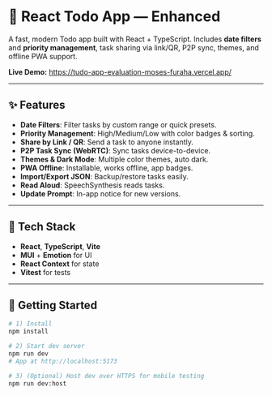 # 📝 React Todo App — Enhanced

A fast, modern Todo app built with React + TypeScript. Includes **date filters** and **priority management**, task sharing via link/QR, P2P sync, themes, and offline PWA support.

**Live Demo:** https://tudo-app-evaluation-moses-furaha.vercel.app/

---

## ✨ Features

- **Date Filters**: Filter tasks by custom range or quick presets.
- **Priority Management**: High/Medium/Low with color badges & sorting.
- **Share by Link / QR**: Send a task to anyone instantly.
- **P2P Task Sync (WebRTC)**: Sync tasks device-to-device.
- **Themes & Dark Mode**: Multiple color themes, auto dark.
- **PWA Offline**: Installable, works offline, app badges.
- **Import/Export JSON**: Backup/restore tasks easily.
- **Read Aloud**: SpeechSynthesis reads tasks.
- **Update Prompt**: In-app notice for new versions.

---

## 🧱 Tech Stack

- **React**, **TypeScript**, **Vite**
- **MUI** + **Emotion** for UI
- **React Context** for state
- **Vitest** for tests

---

## 🚀 Getting Started

```bash
# 1) Install
npm install

# 2) Start dev server
npm run dev
# App at http://localhost:5173

# 3) (Optional) Host dev over HTTPS for mobile testing
npm run dev:host
```
